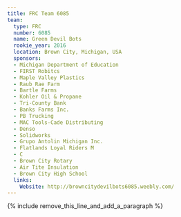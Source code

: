 ```yaml
---
title: FRC Team 6085
team:
  type: FRC
  number: 6085
  name: Green Devil Bots
  rookie_year: 2016
  location: Brown City, Michigan, USA
  sponsors:
  - Michigan Department of Education
  - FIRST Robitcs
  - Maple Valley Plastics
  - Raub Rae Farm
  - Bartle Farms
  - Kohler Oil & Propane
  - Tri-County Bank
  - Banks Farms Inc.
  - PB Trucking
  - MAC Tools-Cade Distributing
  - Denso
  - Solidworks
  - Grupo Antolin Michigan Inc.
  - Flatlands Loyal Riders M
  - C
  - Brown City Rotary
  - Air Tite Insulation
  - Brown City High School
  links:
    Website: http://browncitydevilbots6085.weebly.com/
---
```


{% include remove_this_line_and_add_a_paragraph %}